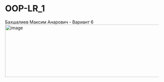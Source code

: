 # OOP-LR_1
Бахшалиев Максим Анарович - Вариант 6
<img width="777" height="172" alt="image" src="https://github.com/user-attachments/assets/88bc188c-b3d5-4410-b032-36a34b22f56f" />
